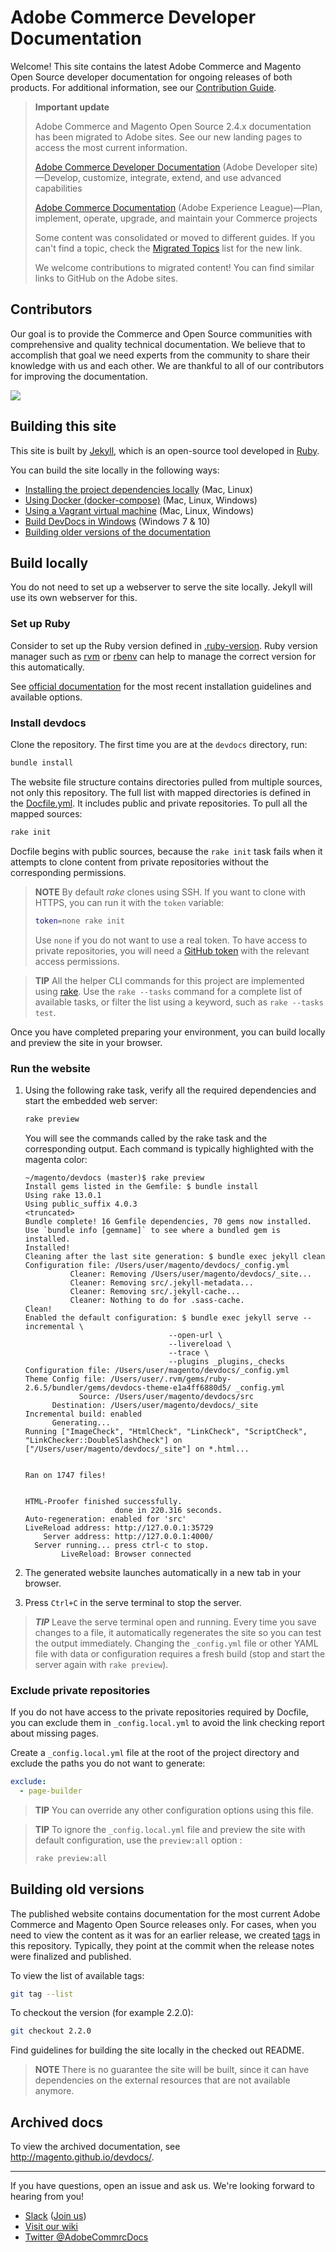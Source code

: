# Adobe Commerce Developer Documentation

Welcome! This site contains the latest Adobe Commerce and Magento Open Source developer documentation for ongoing releases of both products. For additional information, see our [Contribution Guide](https://github.com/magento/devdocs/blob/master/.github/CONTRIBUTING.md).

> **Important update**
>
> Adobe Commerce and Magento Open Source 2.4.x documentation has been migrated to Adobe sites. See our new landing pages to access the most current information.
>
>[Adobe Commerce Developer Documentation](https://developer.adobe.com/commerce/docs) (Adobe Developer site)—Develop, customize, integrate, extend, and use advanced capabilities
>
>[Adobe Commerce Documentation](https://experienceleague.adobe.com/docs/commerce.html) (Adobe Experience League)—Plan, implement, operate, upgrade, and maintain your Commerce projects
>
> Some content was consolidated or moved to different guides. If you can't find a topic, check the [Migrated Topics](https://devdocs.magento.com/migrated.html) list for the new link.
>
> We welcome contributions to migrated content! You can find similar links to GitHub on the Adobe sites.

## Contributors

Our goal is to provide the Commerce and Open Source communities with comprehensive and quality technical documentation. We believe that to accomplish that goal we need experts from the community to share their knowledge with us and each other. We are thankful to all of our contributors for improving the documentation.

![](https://raw.githubusercontent.com/wiki/magento/magento2/images/dev_docs_contributors.png)

## Building this site

This site is built by [Jekyll](https://jekyllrb.com/), which is an open-source tool developed in [Ruby](https://www.ruby-lang.org/en/).

You can build the site locally in the following ways:

-  [Installing the project dependencies locally](#build-locally) (Mac, Linux)
-  [Using Docker (docker-compose)](https://github.com/magento/devdocs/wiki/Build-DevDocs-with-Docker) (Mac, Linux, Windows)
-  [Using a Vagrant virtual machine](https://github.com/magento-devdocs/vagrant-for-magento-devdocs) (Mac, Linux, Windows)
-  [Build DevDocs in Windows](https://github.com/magento/devdocs/wiki/Build-DevDocs-in-Windows) (Windows 7 & 10)
-  [Building older versions of the documentation](https://github.com/magento/devdocs/wiki/Build-DevDocs-with-Docker)

## Build locally

You do not need to set up a webserver to serve the site locally. Jekyll will use its own webserver for this.

### Set up Ruby

Consider to set up the Ruby version defined in [.ruby-version](.ruby-version).
Ruby version manager such as [rvm](https://www.ruby-lang.org/en/documentation/installation/#rvm) or [rbenv](https://www.ruby-lang.org/en/documentation/installation/#rbenv) can help to manage the correct version for this automatically.

See [official documentation](https://www.ruby-lang.org/en/documentation/installation/) for the most recent installation guidelines and available options.

### Install devdocs

Clone the repository. The first time you are at the `devdocs` directory, run:

```bash
bundle install
```

The website file structure contains directories pulled from multiple sources, not only this repository. The full list with mapped directories is defined in the [Docfile.yml](./Docfile.yml). It includes public and private repositories.
To pull all the mapped sources:

```bash
rake init
```

Docfile begins with public sources, because the `rake init` task fails when it attempts to clone content from private repositories without the corresponding permissions.

>**NOTE**
>By default _rake_ clones using SSH. If you want to clone with HTTPS, you can run it with the `token` variable:
>
>```bash
>token=none rake init
>```
>
> Use `none` if you do not want to use a real token. To have access to private repositories, you will need a [GitHub token](https://github.com/settings/tokens) with the relevant access permissions.

>**TIP**
>All the helper CLI commands for this project are implemented using [rake](https://github.com/ruby/rake).
Use the `rake --tasks` command for a complete list of available tasks, or filter the list using a keyword, such as `rake --tasks test`.

Once you have completed preparing your environment, you can build locally and preview the site in your browser.

### Run the website

1. Using the following rake task, verify all the required dependencies and start the embedded web server:

   ```bash
   rake preview
   ```

   You will see the commands called by the rake task and the corresponding output. Each command is typically highlighted with the magenta color:

   ```terminal
   ~/magento/devdocs (master)$ rake preview
   Install gems listed in the Gemfile: $ bundle install
   Using rake 13.0.1
   Using public_suffix 4.0.3
   <truncated>
   Bundle complete! 16 Gemfile dependencies, 70 gems now installed.
   Use `bundle info [gemname]` to see where a bundled gem is installed.
   Installed!
   Cleaning after the last site generation: $ bundle exec jekyll clean
   Configuration file: /Users/user/magento/devdocs/_config.yml
             Cleaner: Removing /Users/user/magento/devdocs/_site...
             Cleaner: Removing src/.jekyll-metadata...
             Cleaner: Removing src/.jekyll-cache...
             Cleaner: Nothing to do for .sass-cache.
   Clean!
   Enabled the default configuration: $ bundle exec jekyll serve --incremental \
                                   --open-url \
                                   --livereload \
                                   --trace \
                                   --plugins _plugins,_checks
   Configuration file: /Users/user/magento/devdocs/_config.yml
   Theme Config file: /Users/user/.rvm/gems/ruby-2.6.5/bundler/gems/devdocs-theme-e1a4ff6880d5/ _config.yml
               Source: /Users/user/magento/devdocs/src
         Destination: /Users/user/magento/devdocs/_site
   Incremental build: enabled
         Generating...
   Running ["ImageCheck", "HtmlCheck", "LinkCheck", "ScriptCheck",  "LinkChecker::DoubleSlashCheck"] on ["/Users/user/magento/devdocs/_site"] on *.html...


   Ran on 1747 files!


   HTML-Proofer finished successfully.
                       done in 220.316 seconds.
   Auto-regeneration: enabled for 'src'
   LiveReload address: http://127.0.0.1:35729
       Server address: http://127.0.0.1:4000/
     Server running... press ctrl-c to stop.
           LiveReload: Browser connected
   ```

1. The generated website launches automatically in a new tab in your browser.
1. Press `Ctrl+C` in the serve terminal to stop the server.

> ***TIP***
> Leave the serve terminal open and running. Every time you save changes to a file, it automatically regenerates the site so you can test the output immediately. Changing the `_config.yml` file or other YAML file with data or configuration requires a fresh build (stop and start the server again with `rake preview`).

### Exclude private repositories

If you do not have access to the private repositories required by Docfile, you can exclude them in `_config.local.yml` to avoid the link checking report about missing pages.

Create a `_config.local.yml` file at the root of the project directory and exclude the paths you do not want to generate:

```yaml
exclude:
  - page-builder
```

>**TIP**
>You can override any other configuration options using this file.

>**TIP**
>To ignore the `_config.local.yml` file and preview the site with default configuration, use the `preview:all` option :
>
>```bash
>rake preview:all
>```

## Building old versions

The published website contains documentation for the most current Adobe Commerce and Magento Open Source releases only. For cases, when you need to view the content as it was for an earlier release, we created [tags](https://github.com/magento/devdocs/tags) in this repository. Typically, they point at the commit when the release notes were finalized and published.

To view the list of available tags:

```bash
git tag --list
```

To checkout the version (for example 2.2.0):

```bash
git checkout 2.2.0
```

Find guidelines for building the site locally in the checked out README.

>**NOTE**
>There is no guarantee the site will be built, since it can have dependencies on the external resources that are not available anymore.

## Archived docs

To view the archived documentation, see <http://magento.github.io/devdocs/>.

***

If you have questions, open an issue and ask us. We're looking forward to hearing from you!

-  [Slack](https://magentocommeng.slack.com/archives/CAN932A3H) ([Join us](https://opensource.magento.com/slack))
-  [Visit our wiki](https://github.com/magento/devdocs/wiki)
-  <a href="https://twitter.com/AdobeCommrcDocs" class="twitter-follow-button" data-show-count="false">Twitter @AdobeCommrcDocs</a>
